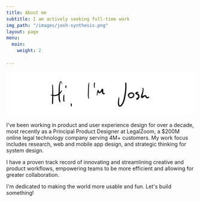```yaml
---
title: About me
subtitle: I am actively seeking full-time work
img_path: "/images/josh-synthesis.png"
layout: page
menu:
  main:
    weight: 2

---
```

![](/images/hello-2.png)

I've been working in product and user experience design for over a decade, most recently as a Principal Product Designer at LegalZoom, a $200M online legal technology company serving 4M+ customers. My work focus includes research, web and mobile app design, and strategic thinking for system design.

I have a proven track record of innovating and streamlining creative and product workflows, empowering teams to be more efficient and allowing for greater collaboration. 

I'm dedicated to making the world more usable and fun. Let's build something!